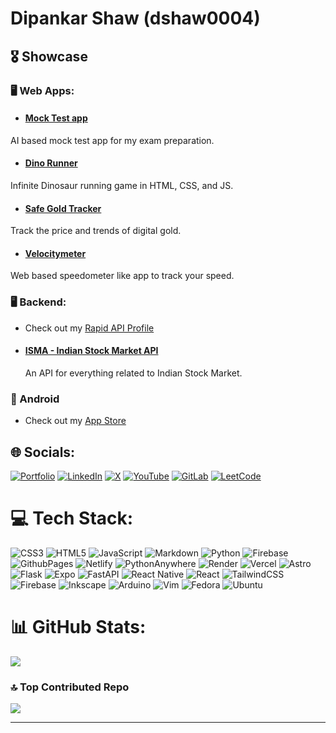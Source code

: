 # Dipankar Shaw (dshaw0004)

## 🎖️ Showcase

### 🖥️ Web Apps:

  * #### [Mock Test app](https://makautmocktest.netlify.app/)
  AI based mock test app for my exam preparation.

  * #### [Dino Runner](https://dinorunner.web.app) 
  Infinite Dinosaur running game in HTML, CSS, and JS. 
  
  * #### [Safe Gold Tracker](https://safegold.web.app)
   Track the price and trends of digital gold. 
  
  * #### [Velocitymeter](https://velocitymeter.web.app)
   Web based speedometer like app to track your speed.
  

### 🖥 Backend:
  * Check out my [Rapid API Profile](https://rapidapi.com/user/dshaw0004)

  * #### [ISMA - Indian Stock Market API](https://rapidapi.com/dshaw0004/api/indian-stock-market-api1)
    An API for everything related to Indian Stock Market.

### 📱 Android
  * Check out my [App Store](https://appbasket.web.app/)

## 🌐 Socials:
[![Portfolio](https://img.shields.io/badge/Portfolio-%23000000.svg?logo=firefox&logoColor=#FF7139)](https://dipankarshaw.web.app)
[![LinkedIn](https://img.shields.io/badge/LinkedIn-%230077B5.svg?logo=linkedin&logoColor=white)](https://linkedin.com/in/dshaw0004)
[![X](https://img.shields.io/badge/X-black.svg?logo=X&logoColor=white)](https://x.com/dshaw0004)
[![YouTube](https://img.shields.io/badge/YouTube-%23FF0000.svg?logo=YouTube&logoColor=white)](https://youtube.com/@dshaw0004)
[![GitLab](https://img.shields.io/badge/GitLab-%23FFFFFF.svg?logo=GitLab&logoColor=#FC6D26)](https://gitlab.com/dshaw0004)
[![LeetCode](https://img.shields.io/badge/LeetCode-000000?logo=LeetCode&logoColor=#d16c06)](https://leetcode.com/u/dshaw0004)

# 💻 Tech Stack:
![CSS3](https://img.shields.io/badge/css3-%231572B6.svg?style=for-the-badge&logo=css3&logoColor=white)
![HTML5](https://img.shields.io/badge/html5-%23E34F26.svg?style=for-the-badge&logo=html5&logoColor=white)
![JavaScript](https://img.shields.io/badge/javascript-%23323330.svg?style=for-the-badge&logo=javascript&logoColor=%23F7DF1E)
![Markdown](https://img.shields.io/badge/markdown-%23000000.svg?style=for-the-badge&logo=markdown&logoColor=white)
![Python](https://img.shields.io/badge/python-3670A0?style=for-the-badge&logo=python&logoColor=ffdd54)
![Firebase](https://img.shields.io/badge/firebase-%23039BE5.svg?style=for-the-badge&logo=firebase)
![GithubPages](https://img.shields.io/badge/github%20pages-121013?style=for-the-badge&logo=github&logoColor=white)
![Netlify](https://img.shields.io/badge/netlify-%23000000.svg?style=for-the-badge&logo=netlify&logoColor=#00C7B7)
![PythonAnywhere](https://img.shields.io/badge/pythonanywhere-%232F9FD7.svg?style=for-the-badge&logo=pythonanywhere&logoColor=151515)
![Render](https://img.shields.io/badge/Render-%46E3B7.svg?style=for-the-badge&logo=render&logoColor=white)
![Vercel](https://img.shields.io/badge/vercel-%23000000.svg?style=for-the-badge&logo=vercel&logoColor=white)
![Astro](https://img.shields.io/badge/astro-%232C2052.svg?style=for-the-badge&logo=astro&logoColor=white)
![Flask](https://img.shields.io/badge/flask-%23000.svg?style=for-the-badge&logo=flask&logoColor=white)
![Expo](https://img.shields.io/badge/expo-1C1E24?style=for-the-badge&logo=expo&logoColor=#D04A37)
![FastAPI](https://img.shields.io/badge/FastAPI-005571?style=for-the-badge&logo=fastapi)
![React Native](https://img.shields.io/badge/react_native-%2320232a.svg?style=for-the-badge&logo=react&logoColor=%2361DAFB)
![React](https://img.shields.io/badge/react-%2320232a.svg?style=for-the-badge&logo=react&logoColor=%2361DAFB)
![TailwindCSS](https://img.shields.io/badge/tailwindcss-%2338B2AC.svg?style=for-the-badge&logo=tailwind-css&logoColor=white)
![Firebase](https://img.shields.io/badge/firebase-a08021?style=for-the-badge&logo=firebase&logoColor=ffcd34)
![Inkscape](https://img.shields.io/badge/Inkscape-e0e0e0?style=for-the-badge&logo=inkscape&logoColor=080A13)
![Arduino](https://img.shields.io/badge/-Arduino-00979D?style=for-the-badge&logo=Arduino&logoColor=white)
![Vim](https://img.shields.io/badge/VIM-%2311AB00.svg?style=for-the-badge&logo=vim&logoColor=white)
![Fedora](https://img.shields.io/badge/Fedora-294172?style=for-the-badge&logo=fedora&logoColor=white)
![Ubuntu](https://img.shields.io/badge/Ubuntu-E95420?style=for-the-badge&logo=ubuntu&logoColor=white)

# 📊 GitHub Stats:

![](https://github-readme-stats.vercel.app/api/top-langs/?username=dshaw0004&theme=highcontrast&hide_border=false&include_all_commits=true&count_private=false&layout=compact)


### 🔝 Top Contributed Repo
![](https://github-contributor-stats.vercel.app/api?username=dshaw0004&limit=5&theme=midnight-purple&combine_all_yearly_contributions=true)

---
  
<!-- Proudly created with GPRM ( https://gprm.itsvg.in ) -->
